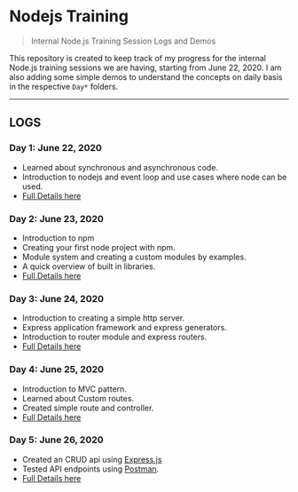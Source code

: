 # Nodejs Training

> Internal Node.js Training Session Logs and Demos

This repository is created to keep track of my progress for the internal Node.js training sessions we are having, starting from June 22, 2020. I am also adding some simple demos to understand the concepts on daily basis in the respective `Day*` folders.

---

## LOGS

### Day 1: June 22, 2020

- Learned about synchronous and asynchronous code.
- Introduction to nodejs and event loop and use cases where node can be used.
- [Full Details here](Day1/)

### Day 2: June 23, 2020

- Introduction to npm
- Creating your first node project with npm.
- Module system and creating a custom modules by examples.
- A quick overview of built in libraries.
- [Full Details here](Day2/)

### Day 3: June 24, 2020

- Introduction to creating a simple http server.
- Express application framework and express generators.
- Introduction to router module and express routers.
- [Full Details here](Day3/)

### Day 4: June 25, 2020

- Introduction to MVC pattern.
- Learned about Custom routes.
- Created simple route and controller.
- [Full Details here](Day4/)

### Day 5: June 26, 2020

- Created an CRUD api using [Express.js](https://expressjs.com/)
- Tested API endpoints using [Postman](https://www.postman.com/).
- [Full Details here](Day5/)
